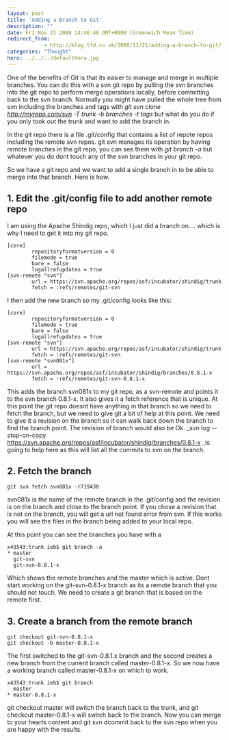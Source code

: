 ```yaml
---
layout: post
title: 'Adding a Branch to Git'
description: ""
date: Fri Nov 21 2008 14:46:48 GMT+0000 (Greenwich Mean Time)
redirect_from: 
            - http://blog.tfd.co.uk/2008/11/21/adding-a-branch-to-git/
categories: "Thought"
hero: ../../../defaultHero.jpg
---
```

One of the benefits of Git is that its easier to manage and merge in multiple branches. You can do this with a svn git repo by pulling the svn branches into the git repo to perform merge operations locally, before committing back to the svn branch. Normally you might have pulled the whole tree from svn including the branches and tags with _git svn clone http://myrepo.com/svn -T trunk -b branches -t tags_ but what do you do if you only took out the trunk and want to add the branch in.

In the git repo there is a file .git/config that contains a list of repote repos including the remote svn repos. git svn manages its operation by having remote branches in the git repo, you can see them with _git branch -a_ but whatever you do dont touch any of the svn branches in your git repo.

So we have a git repo and we want to add a single branch in to be able to merge into that branch. Here is how.

## 1. Edit the .git/config file to add another remote repo

I am using the Apache Shindig repo, which I just did a branch on.... which is why I need to get it into my git repo.

```
[core]
        repositoryformatversion = 0
        filemode = true
        bare = false
        logallrefupdates = true
[svn-remote "svn"]
        url = https://svn.apache.org/repos/asf/incubator/shindig/trunk
        fetch = :refs/remotes/git-svn
```

I then add the new branch so my .git/config looks like this:

```
[core]
        repositoryformatversion = 0
        filemode = true
        bare = false
        logallrefupdates = true
[svn-remote "svn"]
        url = https://svn.apache.org/repos/asf/incubator/shindig/trunk
        fetch = :refs/remotes/git-svn
[svn-remote "svn081x"]
        url = https://svn.apache.org/repos/asf/incubator/shindig/branches/0.8.1-x
        fetch = :refs/remotes/git-svn-0.8.1-x
```

This adds the branch svn081x to my git repo, as a svn-remote and points it to the svn branch 0.8.1-x. It also gives it a fetch reference that is unique. At this point the git repo doesnt have anything in that branch so we need to fetch the branch, but we need to give git a bit of help at this point. We need to give it a revision on the branch so it can walk back down the branch to find the branch point. The revision of branch would also be Ok. \_svn log --stop-on-copy https://svn.apache.org/repos/asf/incubator/shindig/branches/0.8.1-x \_is going to help here as this will list all the commits to svn on the branch.

## 2. Fetch the branch

```
git svn fetch svn081x -r719438
```

svn081x is the name of the remote branch in the .git/config and the revision is on the branch and close to the branch point. If you chose a revision that is not on the branch, you will get a url not found error from svn. If this works you will see the files in the branch being added to your local repo.

At this point you can see the branches you have with a

```
x43543:trunk ieb$ git branch -a
* master
  git-svn
  git-svn-0.8.1-x
```

Which shows the remote branches and the master which is active. Dont start working on the git-svn-0.8.1-x branch as its a remote branch that you should not touch. We need to create a git branch that is based on the remote first.

## 3. Create a branch from the remote branch

```
git checkout git-svn-0.8.1-x
git checkout -b master-0.8.1-x
```

The first switched to the git-svn-0.8.1.x branch and the second creates a new branch from the current branch called master-0.8.1-x. So we now have a working branch called master-0.8.1-x on which to work.

```
x43543:trunk ieb$ git branch
  master
* master-0.8.1-x
```

git checkout master will switch the branch back to the trunk, and git checkout master-0.8.1-x will switch back to the branch. Now you can merge to your hearts content and git svn dcommit back to the svn repo when you are happy with the results.
